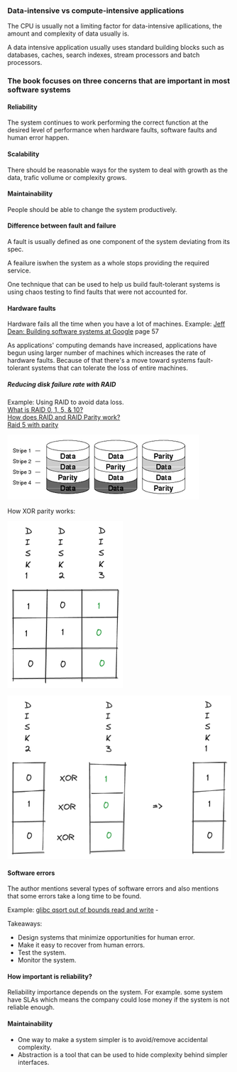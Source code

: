 ### Data-intensive vs compute-intensive applications

The CPU is usually not a limiting factor for data-intensive apllications, the amount and complexity of data usually is.

A data intensive application usually uses standard building blocks such as databases, caches, search indexes, stream processors and batch processors.

### The book focuses on three concerns that are important in most software systems

#### Reliability

The system continues to work performing the correct function at the desired level of performance when hardware faults, software faults and human error happen.

#### Scalability

There should be reasonable ways for the system to deal with growth as the data, trafic vollume or complexity grows.

#### Maintainability

People should be able to change the system productively.

#### Difference between fault and failure

A fault is usually defined as one component of the system deviating from its spec.

A feailure iswhen the system as a whole stops providing the required service.

One technique that can be used to help us build fault-tolerant systems is using chaos testing to find faults that were not accounted for.

#### Hardware faults

Hardware fails all the time when you have a lot of machines. Example: [Jeff Dean: Building software systems at Google](https://static.googleusercontent.com/media/research.google.com/en//people/jeff/Stanford-DL-Nov-2010.pdf) page 57

As applications' computing demands have increased, applications have begun using larger number of machines which increases the rate of hardware faults. Because of that there's a move toward systems fault-tolerant systems that can tolerate the loss of entire machines.

##### Reducing disk failure rate with RAID

Example: Using RAID to avoid data loss.  
[What is RAID 0, 1, 5, & 10?](https://www.youtube.com/watch?v=U-OCdTeZLac)  
[How does RAID and RAID Parity work?](https://www.youtube.com/watch?v=2Dovoc9LP34)  
[Raid 5 with parity](https://sort.veritas.com/public/documents/sf/5.0/linux/html/vxvm_admin/ag_ch_intro_vm17.html)  

![](assets/raid_5_parity_locations.png)

How XOR parity works:

![](assets/disk_parity_bits.png)

![](assets/rebuilding_disk_from_parity_bits.png)

#### Software errors

The author mentions several types of software errors and also mentions that some errors take a long time to be found. 

Example: [glibc qsort out of bounds read and write](https://www.openwall.com/lists/oss-security/2024/01/30/7) - 

Takeaways: 
- Design systems that minimize opportunities for human error.
- Make it easy to recover from human errors.
- Test the system.
- Monitor the system.

#### How important is reliability?

Reliability importance depends on the system. For example. some system have SLAs which means the company could lose money if the system is not reliable enough.

#### Maintainability

- One way to make a system simpler is to avoid/remove accidental complexity. 
- Abstraction is a tool that can be used to hide complexity behind simpler interfaces.